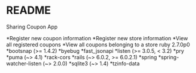 # README

Sharing Coupon App

<Services>
    *Register new coupon information
    *Register new store information
    *View all registered coupons
    *View all coupons belonging to a store

<RUBY VERSION>
    ruby 2.7.0p0

<System dependencies>
    *bootsnap (>= 1.4.2)
    *byebug
    *fast_jsonapi
    *listen (>= 3.0.5, < 3.2)
    *pry
    *puma (~> 4.1)
    *rack-cors
    *rails (~> 6.0.2, >= 6.0.2.1)
    *spring
    *spring-watcher-listen (~> 2.0.0)
    *sqlite3 (~> 1.4)
    *tzinfo-data

